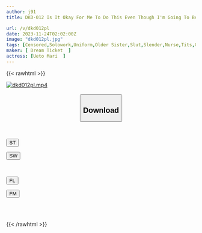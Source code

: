 ```yaml
---
author: j91
title: DKD-012 Is It Okay For Me To Do This Even Though I'm Going To Become A Father Tomorrow? Mari Ueto

url: /v/dkd012pl
date: 2023-11-24T02:02:00Z
image: "dkd012pl.jpg"
tags: [Censored,Solowork,Uniform,Older Sister,Slut,Slender,Nurse,Tits,Cuckold,Hospital - Clinic	 ]
maker: [ Dream Ticket  ]
actress: [Ueto Mari  ]
---
```



{{< rawhtml >}}

<div class="video" data-videoid="AkPoMpDd6lTXo8D">
    <a href="javascript:;">
        <img src="/v/dkd012pl/dkd012pl.jpg" width="WIDTH" height="HEIGHT" alt="dkd012pl.mp4" loading="lazy">
    </a>
</div>

<script type="text/javascript" src="https://j91.asia/asset/on-demand-st.js"></script>

<br>
  <link rel="stylesheet" href="https://j91.asia/asset/bs5.css">
  
  <center>
  <button class="btn btn-primary" type="button" data-bs-toggle="collapse" data-bs-target=".multi-collapse" aria-expanded="false" aria-controls="multiCollapseExample1 multiCollapseExample2"><h2>Download</h2></button></center>
</p>
<div class="row">
  <div class="col">
    <div class="collapse multi-collapse" id="multiCollapseExample1">
      <div class="card card-body">
	      	      <br>
<div class="buttons">  
<p><a href="https://streamtape.to/v/AkPoMpDd6lTXo8D" target="_blank"><button class="btn-hover color-3"><i class="fa fa-download"></i> ST</button></a></p>
<p><a href="https://flaswish.com/pkhfclkymbdy" target="_blank"><button class="btn-hover color-2"><i class="fa fa-download"></i> SW</button></a></p></div>
    </div>
  </div>
</div>
  <div class="col">
    <div class="collapse multi-collapse" id="multiCollapseExample2">
      <div class="card card-body">
	      <br>
<div class="buttons">
<p><a href="javascript:;" target="_blank"><button class="btn-hover color-9"><i class="fa fa-download"></i> FL</button></a></p>
<p><a href="javascript:;" target="_blank"><button class="btn-hover color-8"><i class="fa fa-download"></i> FM</button></a></p></div>
<br><br>
      </div>
    </div>
  </div>
</div>

{{< /rawhtml >}}